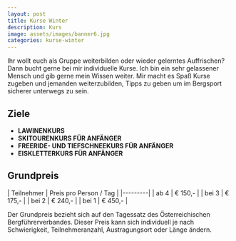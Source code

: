 ```yaml
---
layout: post
title: Kurse Winter
description: Kurs
image: assets/images/banner6.jpg
categories: kurse-winter
---
```


Ihr wollt euch als Gruppe weiterbilden oder wieder gelerntes Auffrischen? Dann bucht gerne bei mir individuelle Kurse. Ich bin ein sehr gelassener Mensch und gib gerne mein Wissen weiter. Mir macht es Spaß Kurse zugeben und jemanden weiterzubilden, Tipps zu geben um im Bergsport sicherer unterwegs zu sein.

## Ziele
- **LAWINENKURS**
- **SKITOURENKURS FÜR ANFÄNGER**
- **FREERIDE- UND TIEFSCHNEEKURS FÜR ANFÄNGER**
- **EISKLETTERKURS FÜR ANFÄNGER**

## Grundpreis

| Teilnehmer | Preis pro Person / Tag |
|---------|
| ab 4 | € 150,- |
| bei 3 | € 175,- |
| bei 2 | € 240,- |
| bei 1 | € 450,- |

Der Grundpreis bezieht sich auf den Tagessatz des Österreichischen Bergführerverbandes.
Dieser Preis kann sich individuell je nach Schwierigkeit, Teilnehmeranzahl, Austragungsort oder Länge ändern.
